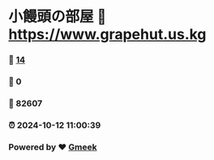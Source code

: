 # 小饅頭の部屋 :link: https://www.grapehut.us.kg 
### :page_facing_up: [14](https://www.grapehut.us.kg/tag.html) 
### :speech_balloon: 0 
### :hibiscus: 82607 
### :alarm_clock: 2024-10-12 11:00:39 
### Powered by :heart: [Gmeek](https://github.com/Meekdai/Gmeek)
